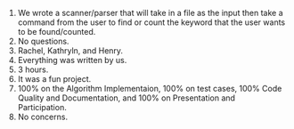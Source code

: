1. We wrote a scanner/parser that will take in a file as the input then take a command from the user to find or count the keyword that the user wants to be found/counted.
2. No questions.
3. Rachel, Kathryln, and Henry.
4. Everything was written by us.
5. 3 hours.
6. It was a fun project.
7. 100% on the Algorithm Implementaion, 100% on test cases, 100% Code Quality and Documentation, and 100% on Presentation and Participation.
8. No concerns.